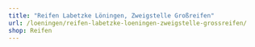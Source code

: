 ```yaml
---
title: "Reifen Labetzke Löningen, Zweigstelle Großreifen"
url: /loeningen/reifen-labetzke-loeningen-zweigstelle-grossreifen/
shop: Reifen
---
```

